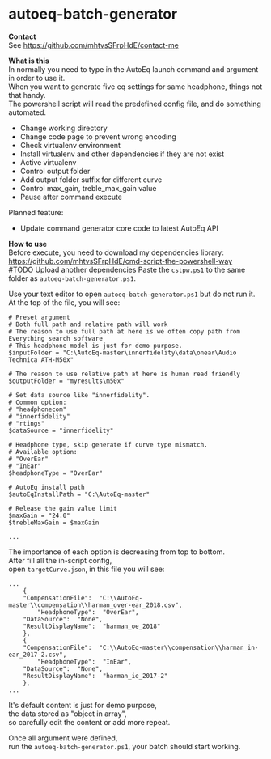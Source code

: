 # autoeq-batch-generator
**Contact**  
See https://github.com/mhtvsSFrpHdE/contact-me  

**What is this**  
In normally you need to type in the AutoEq launch command and argument in order to use it.  
When you want to generate five eq settings for same headphone, things not that handy.  
The powershell script will read the predefined config file, and do something automated.
- Change working directory
- Change code page to prevent wrong encoding
- Check virtualenv environment
- Install virtualenv and other dependencies if they are not exist
- Active virtualenv
- Control output folder
- Add output folder suffix for different curve
- Control max_gain, treble_max_gain value
- Pause after command execute

Planned feature:
- Update command generator core code to latest AutoEq API 

**How to use**  
Before execute, you need to download my dependencies library:  
https://github.com/mhtvsSFrpHdE/cmd-script-the-powershell-way  
#TODO Upload another dependencies 
Paste the ```cstpw.ps1``` to the same folder as ```autoeq-batch-generator.ps1```.

Use your text editor to open ```autoeq-batch-generator.ps1``` but do not run it.  
At the top of the file, you will see:
```
# Preset argument
# Both full path and relative path will work
# The reason to use full path at here is we often copy path from Everything search software
# This headphone model is just for demo purpose.
$inputFolder = "C:\AutoEq-master\innerfidelity\data\onear\Audio Technica ATH-M50x"

# The reason to use relative path at here is human read friendly
$outputFolder = "myresults\m50x"

# Set data source like "innerfidelity".
# Common option:
# "headphonecom"
# "innerfidelity"
# "rtings"
$dataSource = "innerfidelity"

# Headphone type, skip generate if curve type mismatch.
# Available option:
# "OverEar"
# "InEar"
$headphoneType = "OverEar"

# AutoEq install path
$autoEqInstallPath = "C:\AutoEq-master"

# Release the gain value limit
$maxGain = "24.0"
$trebleMaxGain = $maxGain

...
```
The importance of each option is decreasing from top to bottom.  
After fill all the in-script config,  
open ```targetCurve.json```,
in this file you will see:
```
...
    {
    "CompensationFile":  "C:\\AutoEq-master\\compensation\\harman_over-ear_2018.csv",
		"HeadphoneType":  "OverEar",
    "DataSource":  "None",
    "ResultDisplayName":  "harman_oe_2018"
    },
    {
    "CompensationFile":  "C:\\AutoEq-master\\compensation\\harman_in-ear_2017-2.csv",
		"HeadphoneType":  "InEar",
    "DataSource":  "None",
    "ResultDisplayName":  "harman_ie_2017-2"
    },
...
```
It's default content is just for demo purpose,  
the data stored as "object in array",  
so carefully edit the content or add more repeat.  

Once all argument were defined,  
run the ```autoeq-batch-generator.ps1```, your batch should start working.
